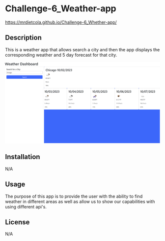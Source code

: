 # Challenge-6_Weather-app

https://mrdietcola.github.io/Challenge-6_Whether-app/

## Description
This is a weather app that allows search a city and then the app displays the corresponding weather and 5 day forecast for that city.

![Alt text](<Screenshot (14).png>)

## Installation

N/A

## Usage

The purpose of this app is to provide the user with the ability to find weather in different areas as well as allow us to show our capabilities with using different api's. 

## License

N/A